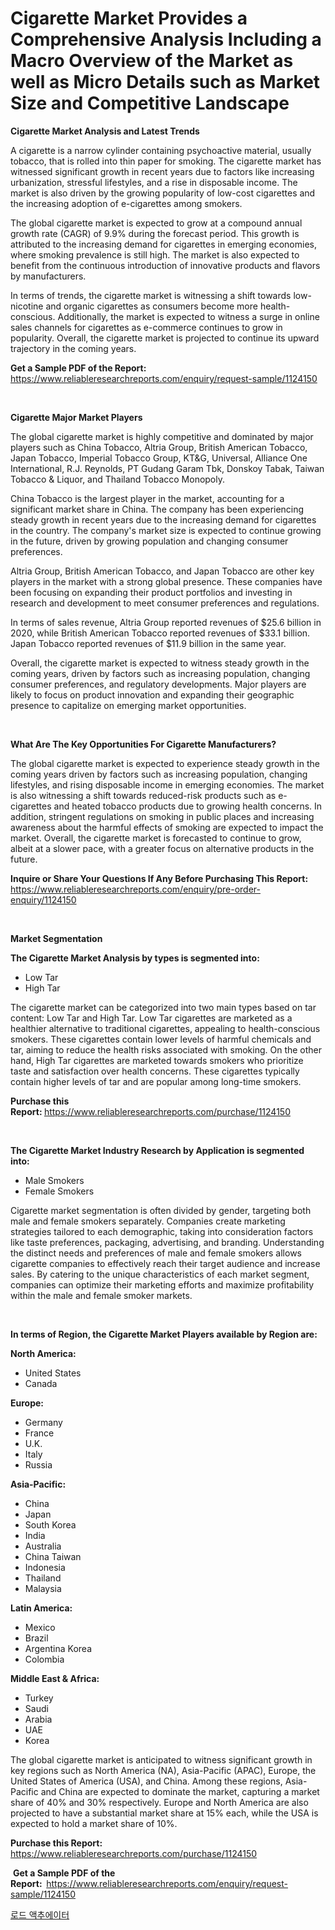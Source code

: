 <p><h1>Cigarette Market Provides a Comprehensive Analysis Including a Macro Overview of the Market as well as Micro Details such as Market Size and Competitive Landscape</h1></p><p><strong>Cigarette Market Analysis and Latest Trends</strong></p>
<p><p>A cigarette is a narrow cylinder containing psychoactive material, usually tobacco, that is rolled into thin paper for smoking. The cigarette market has witnessed significant growth in recent years due to factors like increasing urbanization, stressful lifestyles, and a rise in disposable income. The market is also driven by the growing popularity of low-cost cigarettes and the increasing adoption of e-cigarettes among smokers.</p><p>The global cigarette market is expected to grow at a compound annual growth rate (CAGR) of 9.9% during the forecast period. This growth is attributed to the increasing demand for cigarettes in emerging economies, where smoking prevalence is still high. The market is also expected to benefit from the continuous introduction of innovative products and flavors by manufacturers.</p><p>In terms of trends, the cigarette market is witnessing a shift towards low-nicotine and organic cigarettes as consumers become more health-conscious. Additionally, the market is expected to witness a surge in online sales channels for cigarettes as e-commerce continues to grow in popularity. Overall, the cigarette market is projected to continue its upward trajectory in the coming years.</p></p>
<p><strong>Get a Sample PDF of the Report:&nbsp;</strong> <a href="https://www.reliableresearchreports.com/enquiry/request-sample/1124150">https://www.reliableresearchreports.com/enquiry/request-sample/1124150</a></p>
<p>&nbsp;</p>
<p><strong>Cigarette Major Market Players</strong></p>
<p><p>The global cigarette market is highly competitive and dominated by major players such as China Tobacco, Altria Group, British American Tobacco, Japan Tobacco, Imperial Tobacco Group, KT&G, Universal, Alliance One International, R.J. Reynolds, PT Gudang Garam Tbk, Donskoy Tabak, Taiwan Tobacco & Liquor, and Thailand Tobacco Monopoly.</p><p>China Tobacco is the largest player in the market, accounting for a significant market share in China. The company has been experiencing steady growth in recent years due to the increasing demand for cigarettes in the country. The company's market size is expected to continue growing in the future, driven by growing population and changing consumer preferences.</p><p>Altria Group, British American Tobacco, and Japan Tobacco are other key players in the market with a strong global presence. These companies have been focusing on expanding their product portfolios and investing in research and development to meet consumer preferences and regulations.</p><p>In terms of sales revenue, Altria Group reported revenues of $25.6 billion in 2020, while British American Tobacco reported revenues of $33.1 billion. Japan Tobacco reported revenues of $11.9 billion in the same year.</p><p>Overall, the cigarette market is expected to witness steady growth in the coming years, driven by factors such as increasing population, changing consumer preferences, and regulatory developments. Major players are likely to focus on product innovation and expanding their geographic presence to capitalize on emerging market opportunities.</p></p>
<p>&nbsp;</p>
<p><strong>What Are The Key Opportunities For Cigarette Manufacturers?</strong></p>
<p><p>The global cigarette market is expected to experience steady growth in the coming years driven by factors such as increasing population, changing lifestyles, and rising disposable income in emerging economies. The market is also witnessing a shift towards reduced-risk products such as e-cigarettes and heated tobacco products due to growing health concerns. In addition, stringent regulations on smoking in public places and increasing awareness about the harmful effects of smoking are expected to impact the market. Overall, the cigarette market is forecasted to continue to grow, albeit at a slower pace, with a greater focus on alternative products in the future.</p></p>
<p><strong>Inquire or Share Your Questions If Any Before Purchasing This Report:</strong> <a href="https://www.reliableresearchreports.com/enquiry/pre-order-enquiry/1124150">https://www.reliableresearchreports.com/enquiry/pre-order-enquiry/1124150</a></p>
<p>&nbsp;</p>
<p><strong>Market Segmentation</strong></p>
<p><strong>The Cigarette Market Analysis by types is segmented into:</strong></p>
<p><ul><li>Low Tar</li><li>High Tar</li></ul></p>
<p><p>The cigarette market can be categorized into two main types based on tar content: Low Tar and High Tar. Low Tar cigarettes are marketed as a healthier alternative to traditional cigarettes, appealing to health-conscious smokers. These cigarettes contain lower levels of harmful chemicals and tar, aiming to reduce the health risks associated with smoking. On the other hand, High Tar cigarettes are marketed towards smokers who prioritize taste and satisfaction over health concerns. These cigarettes typically contain higher levels of tar and are popular among long-time smokers.</p></p>
<p><strong>Purchase this Report:&nbsp;</strong><a href="https://www.reliableresearchreports.com/purchase/1124150">https://www.reliableresearchreports.com/purchase/1124150</a></p>
<p>&nbsp;</p>
<p><strong>The Cigarette Market Industry Research by Application is segmented into:</strong></p>
<p><ul><li>Male Smokers</li><li>Female Smokers</li></ul></p>
<p><p>Cigarette market segmentation is often divided by gender, targeting both male and female smokers separately. Companies create marketing strategies tailored to each demographic, taking into consideration factors like taste preferences, packaging, advertising, and branding. Understanding the distinct needs and preferences of male and female smokers allows cigarette companies to effectively reach their target audience and increase sales. By catering to the unique characteristics of each market segment, companies can optimize their marketing efforts and maximize profitability within the male and female smoker markets.</p></p>
<p>&nbsp;</p>
<p><strong>In terms of Region, the Cigarette Market Players available by Region are:</strong></p>
<p>
    <p> <strong> North America: </strong>
        <ul>
            <li>United States</li>
            <li>Canada</li>
        </ul>
        </p> 
    <p> <strong> Europe: </strong>
        <ul>
            <li>Germany</li>
            <li>France</li>
            <li>U.K.</li>
            <li>Italy</li>
            <li>Russia</li>
        </ul>
        </p> 
    <p> <strong> Asia-Pacific: </strong>
        <ul>
            <li>China</li>
            <li>Japan</li>
            <li>South Korea</li>
            <li>India</li>
            <li>Australia</li>
            <li>China Taiwan</li>
            <li>Indonesia</li>
            <li>Thailand</li>
            <li>Malaysia</li>
        </ul>
        </p> 
    <p> <strong> Latin America: </strong>
        <ul>
            <li>Mexico</li>
            <li>Brazil</li>
            <li>Argentina Korea</li>
            <li>Colombia</li>
        </ul>
        </p> 
    <p> <strong> Middle East & Africa: </strong>
        <ul>
            <li>Turkey</li>
            <li>Saudi</li>
            <li>Arabia</li>
            <li>UAE</li>
            <li>Korea</li>
        </ul>
    </p>
    </p>
<p><p>The global cigarette market is anticipated to witness significant growth in key regions such as North America (NA), Asia-Pacific (APAC), Europe, the United States of America (USA), and China. Among these regions, Asia-Pacific and China are expected to dominate the market, capturing a market share of 40% and 30% respectively. Europe and North America are also projected to have a substantial market share at 15% each, while the USA is expected to hold a market share of 10%.</p></p>
<p><strong>Purchase this Report: </strong><a href="https://www.reliableresearchreports.com/purchase/1124150">https://www.reliableresearchreports.com/purchase/1124150</a></p>
<p>&nbsp;<strong>Get a Sample PDF of the Report:&nbsp;&nbsp;</strong><a href="https://www.reliableresearchreports.com/enquiry/request-sample/1124150">https://www.reliableresearchreports.com/enquiry/request-sample/1124150</a></p>
<p><strong></strong></p>
<p><p><a href="https://github.com/vdhdwjyp90142/Market-Research-Report-List-1/blob/main/93344747867.md">로드 액추에이터</a></p></p>